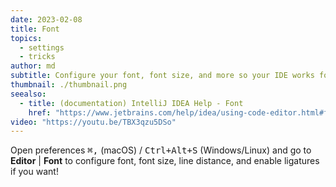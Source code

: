 ```yaml
---
date: 2023-02-08
title: Font
topics:
  - settings
  - tricks
author: md
subtitle: Configure your font, font size, and more so your IDE works for you.
thumbnail: ./thumbnail.png
seealso:
  - title: (documentation) IntelliJ IDEA Help - Font
    href: "https://www.jetbrains.com/help/idea/using-code-editor.html#font"
video: "https://youtu.be/TBX3qzu5DSo"
---
```


Open preferences <kbd>⌘,</kbd> (macOS) / <kbd>Ctrl+Alt+S</kbd> (Windows/Linux) and go to **Editor** | **Font** to configure font, font size, line distance, and enable ligatures if you want!
